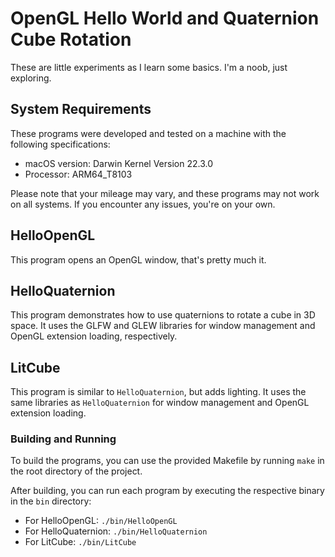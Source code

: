 # OpenGL Hello World and Quaternion Cube Rotation

These are little experiments as I learn some basics. I'm a noob, just exploring.

## System Requirements

These programs were developed and tested on a machine with the following specifications:

- macOS version: Darwin Kernel Version 22.3.0
- Processor: ARM64_T8103

Please note that your mileage may vary, and these programs may not work on all systems. If you encounter any issues, you're on your own.

## HelloOpenGL

This program opens an OpenGL window, that's pretty much it.

## HelloQuaternion

This program demonstrates how to use quaternions to rotate a cube in 3D space. It uses the GLFW and GLEW libraries for window management and OpenGL extension loading, respectively.

## LitCube

This program is similar to `HelloQuaternion`, but adds lighting. It uses the same libraries as `HelloQuaternion` for window management and OpenGL extension loading.

### Building and Running

To build the programs, you can use the provided Makefile by running `make` in the root directory of the project.

After building, you can run each program by executing the respective binary in the `bin` directory:

- For HelloOpenGL: `./bin/HelloOpenGL`
- For HelloQuaternion: `./bin/HelloQuaternion`
- For LitCube: `./bin/LitCube`